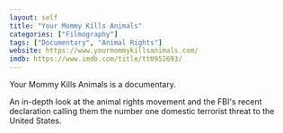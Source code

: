 ```yaml
---
layout: self
title: "Your Mommy Kills Animals"
categories: ["Filmography"]
tags: ["Documentary", "Animal Rights"]
website: https://www.yourmommykillsanimals.com/
imdb: https://www.imdb.com/title/tt0952693/
---
```


Your Mommy Kills Animals is a documentary.

An in-depth look at the animal rights movement and the FBI's recent declaration calling them the number one domestic terrorist threat to the United States.
